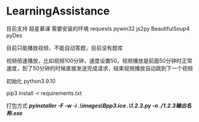 # LearningAssistance

目前支持 超星慕课
需要安装的环境 
requests pywin32 js2py BeautifulSoup4 pyDes

目前只能播放视频，不能自动答题，目前没有题库

视频倍速播放，比如视频100分钟，速度设置50，视频播放是前面50分钟时正常速度，到了50分钟的时候直接发送完成请求，结束视频播放自动跳到下一个视频

初始化 python3.9.10

pip3 install -r requirements.txt

打包方式
_**pyinstaller -F -w -i  .\images\Bpp3.ico .\1.2.3.py -n ./1.2.3输出名称.exe**_

